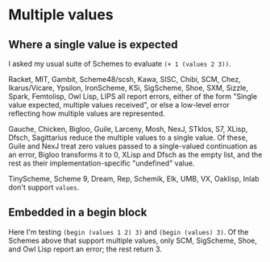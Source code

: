 # Multiple values

## Where a single value is expected

I asked my usual suite of Schemes to evaluate `(+ 1 (values 2 3))`.

Racket, MIT,
Gambit, Scheme48/scsh, Kawa, SISC, Chibi, SCM, Chez, Ikarus/Vicare, Ypsilon,
IronScheme, KSi, SigScheme, Shoe, SXM, Sizzle, Spark, Femtolisp, Owl Lisp, LIPS
all report errors, either of the form "Single
value expected, multiple values received", or else a low-level error
reflecting how multiple values are represented.

Gauche, Chicken,
Bigloo, Guile, Larceny, Mosh, NexJ, STklos, S7, XLisp, Dfsch, Sagittarius reduce the multiple values to a
single value.  Of these, Guile and NexJ treat zero values passed to a single-valued continuation as an error, Bigloo transforms it to 0, XLisp and Dfsch as the empty list, and the rest as their implementation-specific "undefined" value.

TinyScheme, Scheme 9, Dream, Rep, Schemik, Elk, UMB, VX, Oaklisp, Inlab don't support `values`.

## Embedded in a begin block

Here I'm testing `(begin (values 1 2) 3)` and `(begin (values) 3)`.  Of the Schemes above that support multiple values, only SCM, SigScheme, Shoe, and Owl Lisp report an error; the rest return 3.

